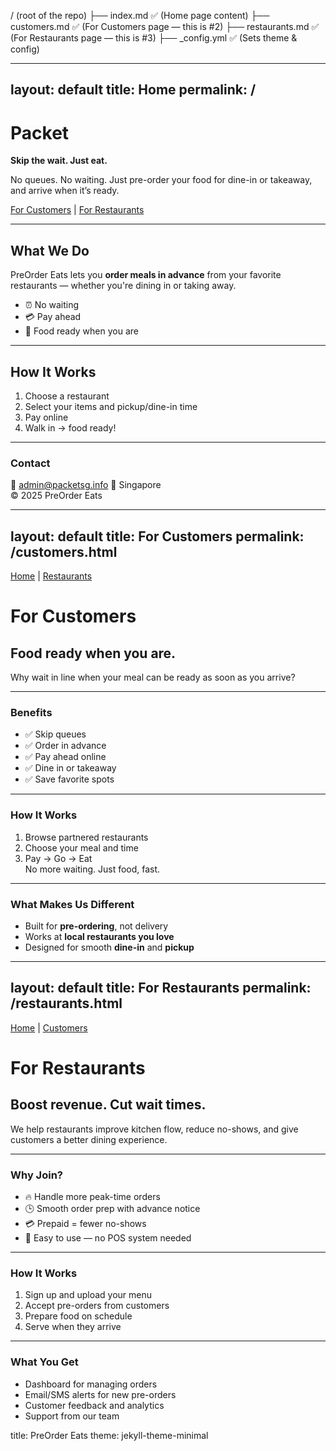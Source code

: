 / (root of the repo)
├── index.md          ✅ (Home page content)
├── customers.md      ✅ (For Customers page — this is #2)
├── restaurants.md    ✅ (For Restaurants page — this is #3)
├── _config.yml       ✅ (Sets theme & config)


---
layout: default
title: Home
permalink: /
---

# Packet

**Skip the wait. Just eat.**

No queues. No waiting. Just pre-order your food for dine-in or takeaway, and arrive when it’s ready.

[For Customers](/customers.html) | [For Restaurants](/restaurants.html)

---

## What We Do

PreOrder Eats lets you **order meals in advance** from your favorite restaurants — whether you're dining in or taking away.

- ⏰ No waiting  
- 💳 Pay ahead  
- 🍱 Food ready when you are  

---

## How It Works

1. Choose a restaurant  
2. Select your items and pickup/dine-in time  
3. Pay online  
4. Walk in → food ready!

---

### Contact

📧 admin@packetsg.info
📍 Singapore  
© 2025 PreOrder Eats


---
layout: default
title: For Customers
permalink: /customers.html
---

[Home](/) | [Restaurants](/restaurants.html)

# For Customers

## Food ready when you are.

Why wait in line when your meal can be ready as soon as you arrive?

---

### Benefits

- ✅ Skip queues  
- ✅ Order in advance  
- ✅ Pay ahead online  
- ✅ Dine in or takeaway  
- ✅ Save favorite spots  

---

### How It Works

1. Browse partnered restaurants  
2. Choose your meal and time  
3. Pay → Go → Eat  
No more waiting. Just food, fast.

---

### What Makes Us Different

- Built for **pre-ordering**, not delivery  
- Works at **local restaurants you love**  
- Designed for smooth **dine-in** and **pickup**


---
layout: default
title: For Restaurants
permalink: /restaurants.html
---

[Home](/) | [Customers](/customers.html)

# For Restaurants

## Boost revenue. Cut wait times.

We help restaurants improve kitchen flow, reduce no-shows, and give customers a better dining experience.

---

### Why Join?

- 🔥 Handle more peak-time orders  
- 🕒 Smooth order prep with advance notice  
- 💳 Prepaid = fewer no-shows  
- 📱 Easy to use — no POS system needed  

---

### How It Works

1. Sign up and upload your menu  
2. Accept pre-orders from customers  
3. Prepare food on schedule  
4. Serve when they arrive  

---

### What You Get

- Dashboard for managing orders  
- Email/SMS alerts for new pre-orders  
- Customer feedback and analytics  
- Support from our team


title: PreOrder Eats
theme: jekyll-theme-minimal
